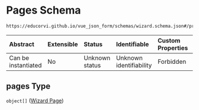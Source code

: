 # Pages Schema

```txt
https://educorvi.github.io/vue_json_form/schemas/wizard.schema.json#/properties/pages
```



| Abstract            | Extensible | Status         | Identifiable            | Custom Properties | Additional Properties | Access Restrictions | Defined In                                                                  |
| :------------------ | :--------- | :------------- | :---------------------- | :---------------- | :-------------------- | :------------------ | :-------------------------------------------------------------------------- |
| Can be instantiated | No         | Unknown status | Unknown identifiability | Forbidden         | Allowed               | none                | [wizard.schema.json*](../schemas/wizard.schema.json "open original schema") |

## pages Type

`object[]` ([Wizard Page](wizard-properties-pages-wizard-page.md))
